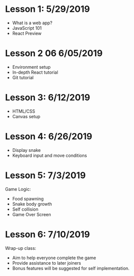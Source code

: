 # Lesson 1: 5/29/2019
  - What is a web app?
  -	JavaScript 101 
  -	React Preview
  
# Lesson 2 06 6/05/2019
  -	Environment setup
  -	In-depth React tutorial
  -	Git tutorial
  
# Lesson 3: 6/12/2019
  - HTML/CSS
  - Canvas setup

# Lesson 4: 6/26/2019
  - Display snake
  - Keyboard input and move conditions

# Lesson 5: 7/3/2019
Game Logic:
  - Food spawning
  - Snake body growth
  - Self collision
  - Game Over Screen
  
# Lesson 6: 7/10/2019
  Wrap-up class:
  - Aim to help everyone complete the game 
  - Provide assistance to later joiners
  - Bonus features will be suggested for self implementation.

